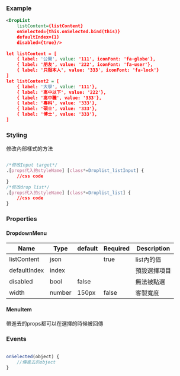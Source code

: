 
### Example
``` xml
<DropList 
	listContent={listContent}
	onSelected={this.onSelected.bind(this)}
	defaultIndex={1}
	disabled={true}/>
	
let listContent = [
	{ label: '公開', value: '111', iconFont: 'fa-globe'},
	{ label: '朋友', value: '222', iconFont: 'fa-user'},
	{ label: '只限本人', value: '333', iconFont: 'fa-lock'}
]
let listContent2 = [
	{ label: '大學', value: '111'},
	{ label: '高中以下', value: '222'},
	{ label: '高中職', value: '333'},
	{ label: '專科', value: '333'},
	{ label: '碩士', value: '333'},
	{ label: '博士', value: '333'},
]
```
### Styling

修改內部樣式的方法
``` css

/*修改Input target*/
.[props代入的styleName] [class*=Droplist_listInput] {
	//css code
}
/*修改drop list*/
.[props代入的styleName] [class*=Droplist_list] {
	//css code
}
```

### Properties

#### DropdownMenu
|Name|Type|default|Required|Description|
|-------|--------|------|------|---|
|listContent|json||true|list內的值|
|defaultIndex|index|||預設選擇項目|
|disabled|bool|false||無法被點選|
|width|number|150px|false|客製寬度|

#### MenuItem

帶進去的props都可以在選擇的時候被回傳

### Events

``` js

onSelected(object) {
	//傳進去的object		
}
```